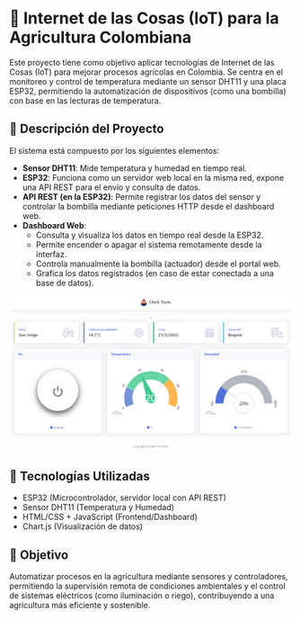 # 🌱 Internet de las Cosas (IoT) para la Agricultura Colombiana

Este proyecto tiene como objetivo aplicar tecnologías de Internet de las Cosas (IoT) para mejorar procesos agrícolas en Colombia. Se centra en el monitoreo y control de temperatura mediante un sensor DHT11 y una placa ESP32, permitiendo la automatización de dispositivos (como una bombilla) con base en las lecturas de temperatura.

## 🔧 Descripción del Proyecto

El sistema está compuesto por los siguientes elementos:

- **Sensor DHT11**: Mide temperatura y humedad en tiempo real.
- **ESP32**: Funciona como un servidor web local en la misma red, expone una API REST para el envío y consulta de datos.
- **API REST (en la ESP32)**: Permite registrar los datos del sensor y controlar la bombilla mediante peticiones HTTP desde el dashboard web.
- **Dashboard Web**: 
  - Consulta y visualiza los datos en tiempo real desde la ESP32.
  - Permite encender o apagar el sistema remotamente desde la interfaz.
  - Controla manualmente la bombilla (actuador) desde el portal web.
  - Grafica los datos registrados (en caso de estar conectada a una base de datos).
 
![Interfaz Web](https://github.com/JHONATAN9A/IOT/blob/main/web/src/img/App.png?raw=true)

## 🧠 Tecnologías Utilizadas

- ESP32 (Microcontrolador, servidor local con API REST)
- Sensor DHT11 (Temperatura y Humedad)
- HTML/CSS + JavaScript (Frontend/Dashboard)
- Chart.js (Visualización de datos)

## 🎯 Objetivo

Automatizar procesos en la agricultura mediante sensores y controladores, permitiendo la supervisión remota de condiciones ambientales y el control de sistemas eléctricos (como iluminación o riego), contribuyendo a una agricultura más eficiente y sostenible.
